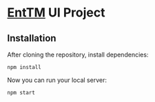 # [EntTM](https://github.com/EntTM/) UI Project

## Installation
After cloning the repository, install dependencies:
```
npm install
```

Now you can run your local server:
```
npm start
```

